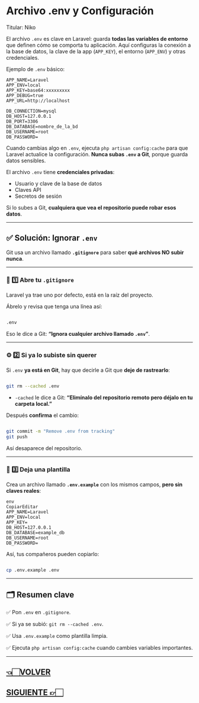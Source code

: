 #  Archivo .env y Configuración

Titular: Niko

El archivo `.env` es clave en Laravel: guarda **todas las variables de entorno** que definen cómo se comporta tu aplicación. Aquí configuras la conexión a la base de datos, la clave de la app (`APP_KEY`), el entorno (`APP_ENV`) y otras credenciales.

Ejemplo de `.env` básico:

```
APP_NAME=Laravel
APP_ENV=local
APP_KEY=base64:xxxxxxxxx
APP_DEBUG=true
APP_URL=http://localhost

DB_CONNECTION=mysql
DB_HOST=127.0.0.1
DB_PORT=3306
DB_DATABASE=nombre_de_la_bd
DB_USERNAME=root
DB_PASSWORD=

```

Cuando cambias algo en `.env`, ejecuta `php artisan config:cache` para que Laravel actualice la configuración. **Nunca subas `.env` a Git**, porque guarda datos sensibles.

El archivo `.env` tiene **credenciales privadas**:

- Usuario y clave de la base de datos
- Claves API
- Secretos de sesión

Si lo subes a Git, **cualquiera que vea el repositorio puede robar esos datos**.

---

## ✅ **Solución: Ignorar `.env`**

Git usa un archivo llamado **`.gitignore`** para saber **qué archivos NO subir nunca**.

---

### 📂 **1️⃣ Abre tu `.gitignore`**

Laravel ya trae uno por defecto, está en la raíz del proyecto.

Ábrelo y revisa que tenga una línea así:

```bash

.env

```

Eso le dice a Git: **“Ignora cualquier archivo llamado `.env`”**.

---

### ⚙️ **2️⃣ Si ya lo subiste sin querer**

Si `.env` **ya está en Git**, hay que decirle a Git que **deje de rastrearlo**:

```bash

git rm --cached .env

```

- `-cached` le dice a Git: **“Elimínalo del repositorio remoto pero déjalo en tu carpeta local.”**

Después **confirma** el cambio:

```bash

git commit -m "Remove .env from tracking"
git push

```

Así desaparece del repositorio.

---

### 📌 **3️⃣ Deja una plantilla**

Crea un archivo llamado **`.env.example`** con los mismos campos, **pero sin claves reales**:

```
env
CopiarEditar
APP_NAME=Laravel
APP_ENV=local
APP_KEY=
DB_HOST=127.0.0.1
DB_DATABASE=example_db
DB_USERNAME=root
DB_PASSWORD=

```

Así, tus compañeros pueden copiarlo:

```bash

cp .env.example .env

```

---

## 🗂️ **Resumen clave**

✅ Pon `.env` en `.gitignore`.

✅ Si ya se subió: `git rm --cached .env`.

✅ Usa `.env.example` como plantilla limpia.

✅ Ejecuta `php artisan config:cache` cuando cambies variables importantes.

---

## [👈🏻VOLVER](2.3%20Estructura%20de%20carpetas.md)

## [SIGUIENTE 👉🏻](Qué%20es%20Artisan.md)